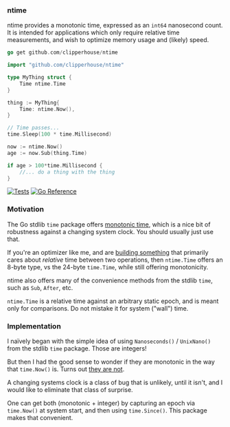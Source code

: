 ### ntime

ntime provides a monotonic time, expressed as an `int64` nanosecond count. It is intended for applications which only require relative time measurements, and wish to optimize memory usage and (likely) speed.

```go
go get github.com/clipperhouse/ntime
```

```go
import "github.com/clipperhouse/ntime"

type MyThing struct {
    Time ntime.Time
}

thing := MyThing{
    Time: ntime.Now(),
}

// Time passes...
time.Sleep(100 * time.Millisecond)

now := ntime.Now()
age := now.Sub(thing.Time)

if age > 100*time.Millisecond {
    //... do a thing with the thing
}

```

[![Tests](https://github.com/clipperhouse/ntime/actions/workflows/tests.yml/badge.svg)](https://github.com/clipperhouse/ntime/actions/workflows/tests.yml)
[![Go Reference](https://pkg.go.dev/badge/github.com/clipperhouse/ntime.svg)](https://pkg.go.dev/github.com/clipperhouse/ntime)

### Motivation

The Go stdlib `time` package offers [monotonic time](https://pkg.go.dev/time#hdr-Monotonic_Clocks), which is a nice bit of robustness against a changing system clock. You should usually just use that.

If you're an optimizer like me, and are [building something](https://github.com/clipperhouse/rate) that primarily cares about _relative_ time between two operations, then `ntime.Time` offers an 8-byte type, vs the 24-byte `time.Time`, while still offering monotonicity.

ntime also offers many of the convenience methods from the stdlib `time`, such as `Sub`, `After`, etc.

`ntime.Time` is a relative time against an arbitrary static epoch, and is meant only for comparisons. Do not mistake it for system ("wall") time.

### Implementation

I naïvely began with the simple idea of using `Nanoseconds()` / `UnixNano()` from the stdlib `time` package. Those are integers!

But then I had the good sense to wonder if they are monotonic in the way that `time.Now()` is. Turns out [they are not](https://chatgpt.com/share/689f6a5d-2f64-8007-b1cc-3bdf10cfee20).

A changing systems clock is a class of bug that is unlikely, until it isn't, and I would like to eliminate that class of surprise.

One can get both (monotonic + integer) by capturing an epoch via `time.Now()` at system start, and then using `time.Since()`. This package makes that convenient.
